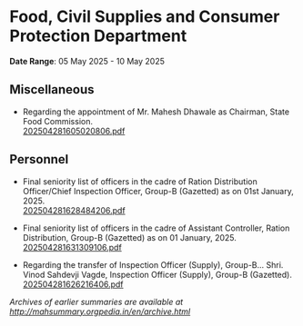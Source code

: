 # Food, Civil Supplies and Consumer Protection Department

**Date Range**: 05 May 2025 - 10 May 2025


## Miscellaneous
- Regarding the appointment of Mr. Mahesh Dhawale as Chairman, State Food Commission.\
  [202504281605020806.pdf](https://gr.maharashtra.gov.in/Site/Upload/Government%20Resolutions/English/202504281605020806.pdf)

## Personnel
- Final seniority list of officers in the cadre of Ration Distribution Officer/Chief Inspection Officer, Group-B (Gazetted) as on 01st January, 2025.\
  [202504281628484206.pdf](https://gr.maharashtra.gov.in/Site/Upload/Government%20Resolutions/English/202504281628484206.pdf)

- Final seniority list of officers in the cadre of Assistant Controller, Ration Distribution, Group-B (Gazetted) as on 01 January, 2025.\
  [202504281631309106.pdf](https://gr.maharashtra.gov.in/Site/Upload/Government%20Resolutions/English/202504281631309106.pdf)

- Regarding the transfer of Inspection Officer (Supply), Group-B... Shri. Vinod Sahdevji Vagde, Inspection Officer (Supply), Group-B (Gazetted).\
  [202504281626216406.pdf](https://gr.maharashtra.gov.in/Site/Upload/Government%20Resolutions/English/202504281626216406.pdf)


*Archives of earlier summaries are available at http://mahsummary.orgpedia.in/en/archive.html*